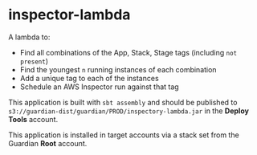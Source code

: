 # inspector-lambda

A lambda to:

* Find all combinations of the App, Stack, Stage tags (including `not present`)
* Find the youngest `n` running instances of each combination
* Add a unique tag to each of the instances
* Schedule an AWS Inspector run against that tag

This application is built with `sbt assembly` and should be published to
`s3://guardian-dist/guardian/PROD/inspectory-lambda.jar` in the **Deploy Tools** account.

This application is installed in target accounts via a stack set from the Guardian **Root** account.
